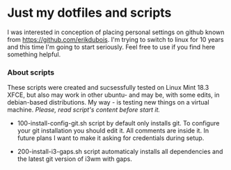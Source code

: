 # Just my dotfiles and scripts

I was interested in conception of placing personal settings on github known from https://github.com/erikdubois. I'm trying to switch to linux for 10 years and this time I'm going to start seriously.
Feel free to use if you find here something helpful.

### About scripts

These scripts were created and sucsessfully tested on Linux Mint 18.3 XFCE, but also may work in other ubuntu- and may be, with some edits, in debian-based distributions. My way - is testing new things on a virtual machine. *Please, read script's content before start it.*

- 100-install-config-git.sh script by default only installs git. To configure your git installation you should edit it. All comments are inside it. In future plans I want to make it asking for credentials during setup.

- 200-install-i3-gaps.sh script automaticaly installs all dependencies and the latest git version of i3wm with gaps.

